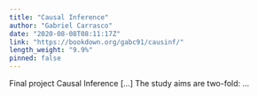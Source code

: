 ```yaml
---
title: "Causal Inference"
author: "Gabriel Carrasco"
date: "2020-08-08T08:11:17Z"
link: "https://bookdown.org/gabc91/causinf/"
length_weight: "9.9%"
pinned: false
---
```


Final project Causal Inference [...] The study aims are two-fold:  ...
